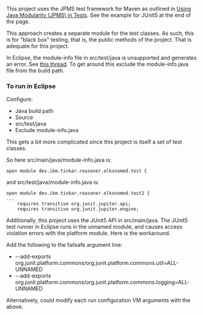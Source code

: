 This project uses the JPMS test framework for Maven as outlined in 
[Using Java Modularity (JPMS) in Tests](https://maven.apache.org/surefire/maven-failsafe-plugin/examples/jpms.html).
See the example for JUnit5 at the end of the page.

This approach creates a separate module for the test classes. As such, this is for "black box" testing, that is, the public methods of the project. That is adequate for this project.

In Eclipse, the module-info file in src/test/java is unsupported and generates an error. See [this thread](https://github.com/eclipse-jdt/eclipse.jdt.core/issues/1465). To get around this exclude the module-info.java file from the build path.


### To run in Eclipse

Configure:
* Java build path
* Source
* src/test/java
* Exclude module-info.java

This gets a bit more complicated since this project is itself a set of test classes. 

So here src/main/java/module-info.java is:

```
open module dev.ikm.tinkar.reasoner.elksnomed.test {

```
and src/test/java/module-info.java is:

```
open module dev.ikm.tinkar.reasoner.elksnomed.test2 {
...
	requires transitive org.junit.jupiter.api;
	requires transitive org.junit.jupiter.engine;
```

Additionally, this project uses the JUnit5 API in src/main/java. The JUnit5 test runner in Eclipse runs in the unnamed module, and causes access violation errors with the platform module. Here is the workaround.

Add the following to the failsafe argument line:
* --add-exports org.junit.platform.commons/org.junit.platform.commons.util=ALL-UNNAMED
* --add-exports org.junit.platform.commons/org.junit.platform.commons.logging=ALL-UNNAMED

Alternatively, could modify each run configuration VM arguments with the above.
